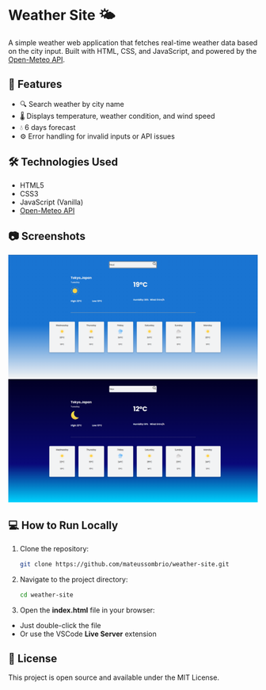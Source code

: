 # Weather Site 🌤️

A simple weather web application that fetches real-time weather data based on the city input. Built with HTML, CSS, and JavaScript, and powered by the [Open-Meteo API](https://open-meteo.com/).

## 🚀 Features

- 🔍 Search weather by city name
- 🌡️ Displays temperature, weather condition, and wind speed
- 💧 6 days forecast
- ⚙️ Error handling for invalid inputs or API issues

## 🛠️ Technologies Used

- HTML5
- CSS3
- JavaScript (Vanilla)
- [Open-Meteo API](https://open-meteo.com/)

## 📷 Screenshots

![Home Day](./assets/screen-day.png)
![Home Night](./assets/screen-night.png)

## 💻 How to Run Locally

1. Clone the repository:
   ```bash
   git clone https://github.com/mateussombrio/weather-site.git

2. Navigate to the project directory:
    ```bash
    cd weather-site

3. Open the **index.html** file in your browser:
- Just double-click the file
- Or use the VSCode **Live Server** extension

## 📄 License
This project is open source and available under the MIT License.
